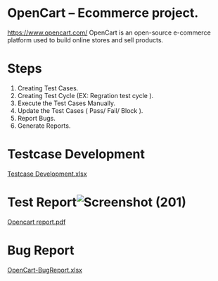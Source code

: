 # OpenCart – Ecommerce project. 
https://www.opencart.com/
OpenCart is an open-source e-commerce platform used to build online stores and sell 
products.

# Steps 
1. Creating Test Cases.
2. Creating Test Cycle (EX: Regration test cycle ).
3. Execute the Test Cases Manually.
4. Update the Test Cases ( Pass/ Fail/ Block ).
5. Report Bugs.
6. Generate Reports.
# Testcase Development 
[Testcase Development.xlsx](https://github.com/ajaygujjar424/OpenCart/files/12456752/Testcase.Development.xlsx)


# Test Report![Screenshot (201)](https://github.com/ajaygujjar424/OpenCart/assets/127547339/dddd22b3-935c-4de6-b3df-e1c3272f8941)

[Opencart report.pdf](https://github.com/ajaygujjar424/OpenCart/files/12456711/Opencart.report.pdf)
# Bug Report
[OpenCart-BugReport.xlsx](https://github.com/ajaygujjar424/OpenCart/files/12456786/OpenCart-BugReport.xlsx)
